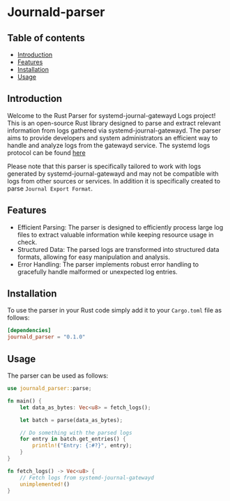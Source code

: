 # Journald-parser

## Table of contents
* [Introduction](#introduction)
* [Features](#features)
* [Installation](#installation)
* [Usage](#usage)

## Introduction
Welcome to the Rust Parser for systemd-journal-gatewayd Logs project! This is an open-source Rust library designed to parse and extract relevant information from logs gathered via systemd-journal-gatewayd. The parser aims to provide developers and system administrators an efficient way to handle and analyze logs from the gatewayd service. The systemd logs protocol can be found [here](https://systemd.io/JOURNAL_EXPORT_FORMATS/)

Please note that this parser is specifically tailored to work with logs generated by systemd-journal-gatewayd and may not be compatible with logs from other sources or services. In addition it is specifically created to parse `Journal Export Format`.

## Features
* Efficient Parsing: The parser is designed to efficiently process large log files to extract valuable information while keeping resource usage in check.
* Structured Data: The parsed logs are transformed into structured data formats, allowing for easy manipulation and analysis.
* Error Handling: The parser implements robust error handling to gracefully handle malformed or unexpected log entries.

## Installation
To use the parser in your Rust code simply add it to your `Cargo.toml` file as follows:
```toml
[dependencies]
journald_parser = "0.1.0"
```

## Usage
The parser can be used as follows:
```rust
use journald_parser::parse;

fn main() {
    let data_as_bytes: Vec<u8> = fetch_logs();

    let batch = parse(data_as_bytes);

    // Do something with the parsed logs
    for entry in batch.get_entries() {
        println!("Entry: {:#?}", entry);
    }
}

fn fetch_logs() -> Vec<u8> {
    // Fetch logs from systemd-journal-gatewayd
    unimplemented!()
}
```